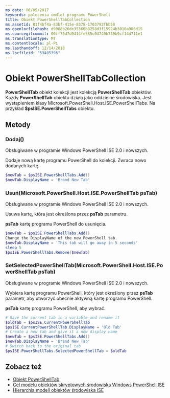 ```yaml
---
ms.date: 06/05/2017
keywords: polecenia cmdlet programu PowerShell
title: Obiekt PowerShellTabCollection
ms.assetid: 81f4bf4a-83bf-415e-8378-1703792fbb58
ms.openlocfilehash: d9088b26de35360b8258d3f15924b3010a986d15
ms.sourcegitcommit: 00ff76d7d9414fe585c04740b739b9cf14d711e1
ms.translationtype: MT
ms.contentlocale: pl-PL
ms.lasthandoff: 12/14/2018
ms.locfileid: "53405396"
---
```

# <a name="the-powershelltabcollection-object"></a>Obiekt PowerShellTabCollection

**PowerShellTab** obiekt kolekcji jest kolekcją **PowerShellTab** obiektów. Każdy **PowerShellTab** obiektu działa jako oddzielne środowiska. Jest wystąpieniem klasy Microsoft.PowerShell.Host.ISE.PowerShellTabs. Na przykład **$psISE.PowerShellTabs** obiektu.

## <a name="methods"></a>Metody

### <a name="add"></a>Dodaj\(\)

Obsługiwane w programie Windows PowerShell ISE 2.0 i nowszych.

Dodaje nową kartę programu PowerShell do kolekcji. Zwraca nowo dodanych kartę.

```powershell
$newTab = $psISE.PowerShellTabs.Add()
$newTab.DisplayName = 'Brand New Tab'
```

### <a name="removemicrosoftpowershellhostisepowershelltab-pstab"></a>Usuń\(Microsoft.PowerShell.Host.ISE.PowerShellTab psTab\)

Obsługiwane w programie Windows PowerShell ISE 2.0 i nowszych.

Usuwa kartę, która jest określona przez **psTab** parametru.

**psTab** kartę programu PowerShell do usunięcia.

```powershell
$newTab = $psISE.PowerShellTabs.Add()
Change the DisplayName of the new PowerShell tab.
$newTab.DisplayName = 'This tab will go away in 5 seconds'
sleep 5
$psISE.PowerShellTabs.Remove($newTab)
```

### <a name="setselectedpowershelltabmicrosoftpowershellhostisepowershelltab-pstab"></a>SetSelectedPowerShellTab\(Microsoft.PowerShell.Host.ISE.PowerShellTab psTab\)

Obsługiwane w programie Windows PowerShell ISE 2.0 i nowszych.

Wybiera kartę programu PowerShell, który jest określony przez **psTab** parametr, aby utworzyć obecnie aktywną kartę programu PowerShell.

**psTab** kartę programu PowerShell, aby wybrać.

```powershell
# Save the current tab in a variable and rename it
$oldTab = $psISE.CurrentPowerShellTab
$psISE.CurrentPowerShellTab.DisplayName = 'Old Tab'
# Create a new tab and give it a new display name
$newTab = $psISE.PowerShellTabs.Add()
$newTab.DisplayName = 'Brand New Tab'
# Switch back to the original tab
$psISE.PowerShellTabs.SelectedPowerShellTab = $oldTab
```

## <a name="see-also"></a>Zobacz też

- [Obiekt PowerShellTab](The-PowerShellTab-Object.md)
- [Cel modelu obiektów skryptowych środowiska Windows PowerShell ISE](Purpose-of-the-Windows-PowerShell-ISE-Scripting-Object-Model.md)
- [Hierarchia modeli obiektów środowiska ISE](The-ISE-Object-Model-Hierarchy.md)